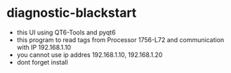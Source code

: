 # diagnostic-blackstart
- this UI using QT6-Tools and pyqt6
- this program to read tags from Processor 1756-L72 and communication with IP 192.168.1.10
- you cannot use ip addres 192.168.1.10, 192.168.1.20
- dont forget install

